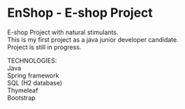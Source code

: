 # EnShop - E-shop Project

E-shop Project with natural stimulants.<br>
This is my first project as a java junior developer candidate.<br>
Project is still in progress.<br>

TECHNOLOGIES:<br>
Java<br>
Spring framework<br>
SQL (H2 database)<br>
Thymeleaf<br>
Bootstrap<br>
